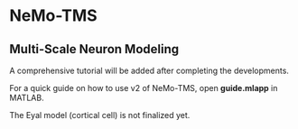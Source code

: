 # NeMo-TMS
## Multi-Scale Neuron Modeling
A comprehensive tutorial will be added after completing the developments.

For a quick guide on how to use v2 of NeMo-TMS, open **guide.mlapp** in MATLAB.

The Eyal model (cortical cell) is not finalized yet.
